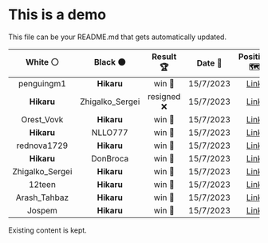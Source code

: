 # This is a demo

This file can be your README.md that gets automatically updated.

<!--START_SECTION:chessStats-->
<!-- Automatically generated with https://github.com/Balastrong/chess-stats-action -->

| White ⚪ | Black ⚫ | Result 🏆 | Date 📅 | Position 🗺️ |
|:---:|:---:|:---:|:---:|:---:|
| penguingm1 | **Hikaru** | win 🥇 | 15/7/2023 | <a href="http://www.ee.unb.ca/cgi-bin/tervo/fen.pl?select=3r1k2/6bR/4p3/2p5/1nP1BBP1/2P1P3/p4P2/4K3 w - -">Link</a> |
| **Hikaru** | Zhigalko_Sergei | resigned ❌ | 15/7/2023 | <a href="http://www.ee.unb.ca/cgi-bin/tervo/fen.pl?select=8/5pk1/p3p1pp/P2P4/3K1P2/3N3P/8/1q1r4 w - -">Link</a> |
| Orest_Vovk | **Hikaru** | win 🥇 | 15/7/2023 | <a href="http://www.ee.unb.ca/cgi-bin/tervo/fen.pl?select=r4rk1/pp2q1b1/2p3bp/3Pn1p1/2QN4/2N2P2/PPKB4/3R3R w - -">Link</a> |
| **Hikaru** | NLLO777 | win 🥇 | 15/7/2023 | <a href="http://www.ee.unb.ca/cgi-bin/tervo/fen.pl?select=r2q1r2/1b1nbkpQ/p3p1Bp/1p1nP3/8/P4N2/1PP3PP/R1B2RK1 b - -">Link</a> |
| rednova1729 | **Hikaru** | win 🥇 | 15/7/2023 | <a href="http://www.ee.unb.ca/cgi-bin/tervo/fen.pl?select=6rk/4b2p/3p2rP/3Np3/4P3/8/5P2/R6K w - -">Link</a> |
| **Hikaru** | DonBroca | win 🥇 | 15/7/2023 | <a href="http://www.ee.unb.ca/cgi-bin/tervo/fen.pl?select=8/8/6k1/4R1P1/pp1p1P2/1P1N4/P1P5/2K5 b - -">Link</a> |
| Zhigalko_Sergei | **Hikaru** | win 🥇 | 15/7/2023 | <a href="http://www.ee.unb.ca/cgi-bin/tervo/fen.pl?select=6k1/2p5/7p/2Pb4/4rP2/2B1K1P1/8/8 w - -">Link</a> |
| 12teen | **Hikaru** | win 🥇 | 15/7/2023 | <a href="http://www.ee.unb.ca/cgi-bin/tervo/fen.pl?select=6k1/ppq4p/b1p1n3/3pQ2N/4p1P1/1P5P/P1P4K/8 w - -">Link</a> |
| Arash_Tahbaz | **Hikaru** | win 🥇 | 15/7/2023 | <a href="http://www.ee.unb.ca/cgi-bin/tervo/fen.pl?select=5r2/pp2rp1k/2p2qpb/5b2/1PQ5/4PNRP/P3P1BK/8 w - -">Link</a> |
| Jospem | **Hikaru** | win 🥇 | 15/7/2023 | <a href="http://www.ee.unb.ca/cgi-bin/tervo/fen.pl?select=2r1r1k1/1b4n1/p2p4/1p4q1/2p1pNP1/P1P2P1P/1PB5/4QR1K w - -">Link</a> |

<!--END_SECTION:chessStats-->

Existing content is kept.
